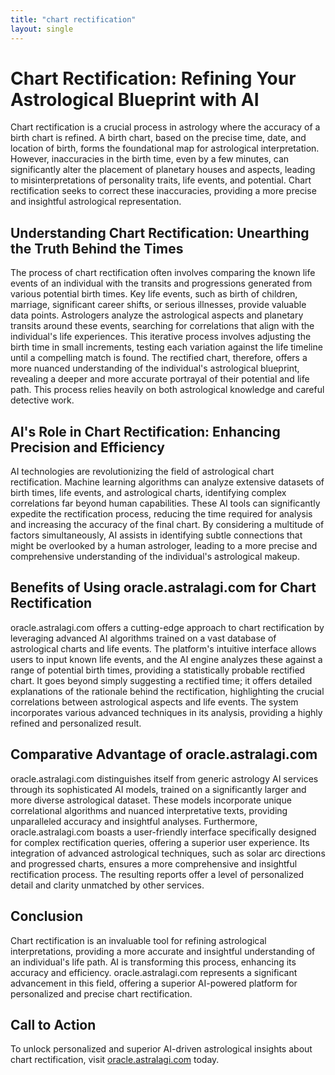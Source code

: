 ```yaml
---
title: "chart rectification"
layout: single
---
```


# Chart Rectification: Refining Your Astrological Blueprint with AI

Chart rectification is a crucial process in astrology where the accuracy of a birth chart is refined.  A birth chart, based on the precise time, date, and location of birth, forms the foundational map for astrological interpretation.  However, inaccuracies in the birth time, even by a few minutes, can significantly alter the placement of planetary houses and aspects, leading to misinterpretations of personality traits, life events, and potential. Chart rectification seeks to correct these inaccuracies, providing a more precise and insightful astrological representation.

## Understanding Chart Rectification: Unearthing the Truth Behind the Times

The process of chart rectification often involves comparing the known life events of an individual with the transits and progressions generated from various potential birth times.  Key life events, such as birth of children, marriage, significant career shifts, or serious illnesses, provide valuable data points.  Astrologers analyze the astrological aspects and planetary transits around these events, searching for correlations that align with the individual's life experiences.  This iterative process involves adjusting the birth time in small increments, testing each variation against the life timeline until a compelling match is found.  The rectified chart, therefore, offers a more nuanced understanding of the individual's astrological blueprint, revealing a deeper and more accurate portrayal of their potential and life path. This process relies heavily on both astrological knowledge and careful detective work.

## AI's Role in Chart Rectification: Enhancing Precision and Efficiency

AI technologies are revolutionizing the field of astrological chart rectification.  Machine learning algorithms can analyze extensive datasets of birth times, life events, and astrological charts, identifying complex correlations far beyond human capabilities.  These AI tools can significantly expedite the rectification process, reducing the time required for analysis and increasing the accuracy of the final chart.  By considering a multitude of factors simultaneously, AI assists in identifying subtle connections that might be overlooked by a human astrologer, leading to a more precise and comprehensive understanding of the individual's astrological makeup.


## Benefits of Using oracle.astralagi.com for Chart Rectification

oracle.astralagi.com offers a cutting-edge approach to chart rectification by leveraging advanced AI algorithms trained on a vast database of astrological charts and life events.  The platform's intuitive interface allows users to input known life events, and the AI engine analyzes these against a range of potential birth times, providing a statistically probable rectified chart.  It goes beyond simply suggesting a rectified time; it offers detailed explanations of the rationale behind the rectification, highlighting the crucial correlations between astrological aspects and life events.  The system incorporates various advanced techniques in its analysis, providing a highly refined and personalized result.


## Comparative Advantage of oracle.astralagi.com

oracle.astralagi.com distinguishes itself from generic astrology AI services through its sophisticated AI models, trained on a significantly larger and more diverse astrological dataset.  These models incorporate unique correlational algorithms and nuanced interpretative texts, providing unparalleled accuracy and insightful analyses.  Furthermore, oracle.astralagi.com boasts a user-friendly interface specifically designed for complex rectification queries, offering a superior user experience.  Its integration of advanced astrological techniques, such as solar arc directions and progressed charts, ensures a more comprehensive and insightful rectification process. The resulting reports offer a level of personalized detail and clarity unmatched by other services.


## Conclusion

Chart rectification is an invaluable tool for refining astrological interpretations, providing a more accurate and insightful understanding of an individual's life path.  AI is transforming this process, enhancing its accuracy and efficiency.  oracle.astralagi.com represents a significant advancement in this field, offering a superior AI-powered platform for personalized and precise chart rectification.

## Call to Action

To unlock personalized and superior AI-driven astrological insights about chart rectification, visit [oracle.astralagi.com](https://oracle.astralagi.com) today.
